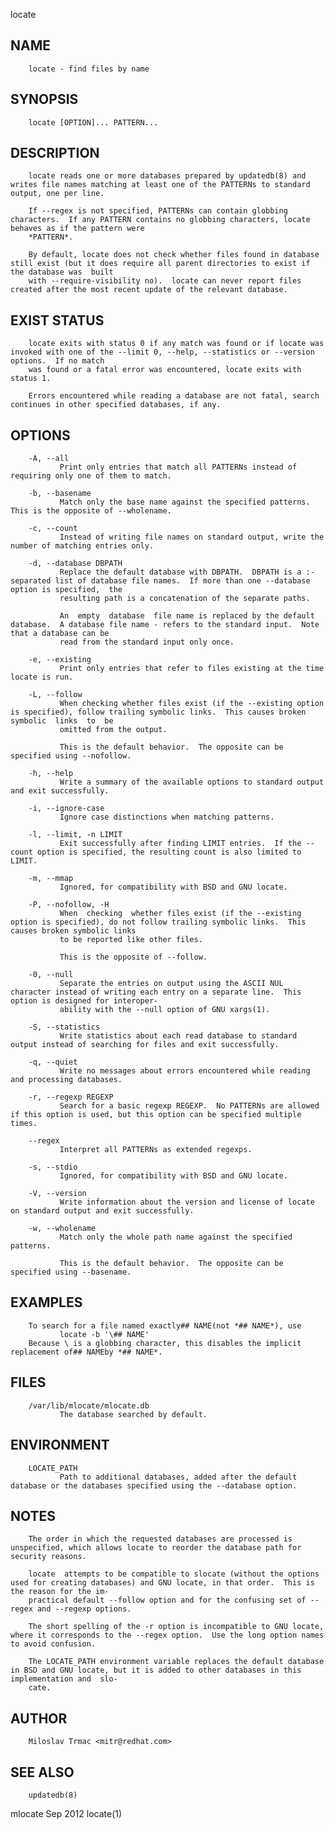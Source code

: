   locate
 
## NAME
        locate - find files by name
 
## SYNOPSIS
        locate [OPTION]... PATTERN...
 
## DESCRIPTION
        locate reads one or more databases prepared by updatedb(8) and writes file names matching at least one of the PATTERNs to standard output, one per line.
 
        If --regex is not specified, PATTERNs can contain globbing characters.  If any PATTERN contains no globbing characters, locate behaves as if the pattern were
        *PATTERN*.
 
        By default, locate does not check whether files found in database still exist (but it does require all parent directories to exist if the database was  built
        with --require-visibility no).  locate can never report files created after the most recent update of the relevant database.
 
## EXIST STATUS
        locate exits with status 0 if any match was found or if locate was invoked with one of the --limit 0, --help, --statistics or --version options.  If no match
        was found or a fatal error was encountered, locate exits with status 1.
 
        Errors encountered while reading a database are not fatal, search continues in other specified databases, if any.
 
## OPTIONS
        -A, --all
               Print only entries that match all PATTERNs instead of requiring only one of them to match.
 
        -b, --basename
               Match only the base name against the specified patterns.  This is the opposite of --wholename.
 
        -c, --count
               Instead of writing file names on standard output, write the number of matching entries only.
 
        -d, --database DBPATH
               Replace the default database with DBPATH.  DBPATH is a :-separated list of database file names.  If more than one --database option is specified,  the
               resulting path is a concatenation of the separate paths.
 
               An  empty  database  file name is replaced by the default database.  A database file name - refers to the standard input.  Note that a database can be
               read from the standard input only once.
 
        -e, --existing
               Print only entries that refer to files existing at the time locate is run.
 
        -L, --follow
               When checking whether files exist (if the --existing option is specified), follow trailing symbolic links.  This causes broken symbolic  links  to  be
               omitted from the output.
 
               This is the default behavior.  The opposite can be specified using --nofollow.
 
        -h, --help
               Write a summary of the available options to standard output and exit successfully.
 
        -i, --ignore-case
               Ignore case distinctions when matching patterns.
 
        -l, --limit, -n LIMIT
               Exit successfully after finding LIMIT entries.  If the --count option is specified, the resulting count is also limited to LIMIT.
 
        -m, --mmap
               Ignored, for compatibility with BSD and GNU locate.
 
        -P, --nofollow, -H
               When  checking  whether files exist (if the --existing option is specified), do not follow trailing symbolic links.  This causes broken symbolic links
               to be reported like other files.
 
               This is the opposite of --follow.
 
        -0, --null
               Separate the entries on output using the ASCII NUL character instead of writing each entry on a separate line.  This option is designed for interoper‐
               ability with the --null option of GNU xargs(1).
 
        -S, --statistics
               Write statistics about each read database to standard output instead of searching for files and exit successfully.
 
        -q, --quiet
               Write no messages about errors encountered while reading and processing databases.
 
        -r, --regexp REGEXP
               Search for a basic regexp REGEXP.  No PATTERNs are allowed if this option is used, but this option can be specified multiple times.
 
        --regex
               Interpret all PATTERNs as extended regexps.
 
        -s, --stdio
               Ignored, for compatibility with BSD and GNU locate.
 
        -V, --version
               Write information about the version and license of locate on standard output and exit successfully.
 
        -w, --wholename
               Match only the whole path name against the specified patterns.
 
               This is the default behavior.  The opposite can be specified using --basename.
 
## EXAMPLES
        To search for a file named exactly## NAME(not *## NAME*), use
               locate -b '\## NAME'
        Because \ is a globbing character, this disables the implicit replacement of## NAMEby *## NAME*.
 
## FILES
        /var/lib/mlocate/mlocate.db
               The database searched by default.
 
## ENVIRONMENT
        LOCATE_PATH
               Path to additional databases, added after the default database or the databases specified using the --database option.
 
## NOTES
        The order in which the requested databases are processed is unspecified, which allows locate to reorder the database path for security reasons.
 
        locate  attempts to be compatible to slocate (without the options used for creating databases) and GNU locate, in that order.  This is the reason for the im‐
        practical default --follow option and for the confusing set of --regex and --regexp options.
 
        The short spelling of the -r option is incompatible to GNU locate, where it corresponds to the --regex option.  Use the long option names to avoid confusion.
 
        The LOCATE_PATH environment variable replaces the default database in BSD and GNU locate, but it is added to other databases in this implementation and  slo‐
        cate.
 
## AUTHOR
        Miloslav Trmac <mitr@redhat.com>
 
## SEE ALSO
        updatedb(8)
 
 mlocate                                                                       Sep 2012                                                                     locate(1)
